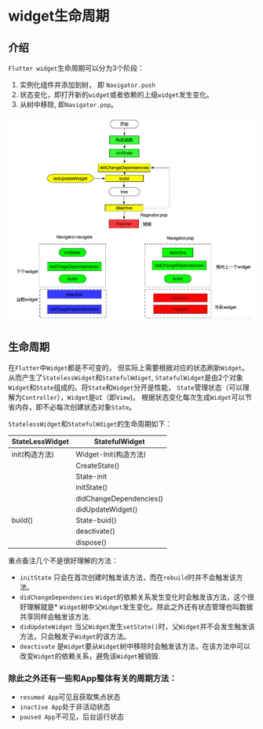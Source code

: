 <!--
 * @Author: tangdaoyong
 * @Date: 2021-05-20 17:31:25
 * @LastEditors: tangdaoyong
 * @LastEditTime: 2021-05-20 17:47:57
 * @Description: widget生命周期
-->
# widget生命周期

## 介绍

`Flutter widget`生命周期可以分为3个阶段：

1. 实例化组件并添加到树， 即 `Navigator.push`
2. 状态变化，即打开新的`widget`或者依赖的上级`widget`发生变化。
3. 从树中移除, 即`Navigator.pop`。

![widget生命周期](./images/widget生命周期.webp)

## 生命周期

在`Flutter`中`Widget`都是不可变的， 但实际上需要根据对应的状态刷新`Widget`。 从而产生了`StatelessWidget`和`StatefulWdiget`, `StatefulWidget`是由2个对象`Widget`和`State`组成的。将`State`和`Widget`分开是性能， `State`管理状态（可以理解为`Controller`），`Widget`是`UI`（即`View`)。 根据状态变化每次生成`Widget`可以节省内存，即不必每次创建状态对象`State`。

`StatelessWidget`和`StatefulWdiget`的生命周期如下：

| StateLessWidget | StatefulWidget |
| - | - |
| init(构造方法) | Widget-Init(构造方法) |
|  | CreateState() |
|  | State-init |
|  | initState() |
|  | didChangeDependencies() |
|  | didUpdateWidget() |
| build() | State-buid() |
|  | deactivate() |
|  | dispose() |

重点备注几个不是很好理解的方法：

* `initState` 只会在首次创建时触发该方法，而在`rebuild`时并不会触发该方法。
* `didChangeDependencies` `Widget`的依赖关系发生变化时会触发该方法，这个很好理解就是* `Widget`树中父`Widget`发生变化。除此之外还有状态管理也叫数据共享同样会触发该方法.
* `didUpdateWidget` 当父`Widget`发生`setState()`时，父`Widget`并不会发生触发该方法，只会触发子`Widget`的该方法。
* `deactivate` 是`Widget`要从`Widget`树中移除时会触发该方法，在该方法中可以改变`Widget`的依赖关系，避免该`Widget`被销毁.

### 除此之外还有一些和App整体有关的周期方法：

* `resumed App`可见且获取焦点状态
* `inactive App`处于非活动状态
* `paused App`不可见，后台运行状态